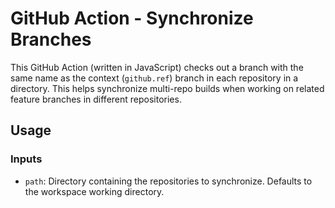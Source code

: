 # GitHub Action - Synchronize Branches

This GitHub Action (written in JavaScript) checks out a branch with the same name as the context (`github.ref`) branch in each repository in a directory. This helps synchronize multi-repo builds when working on related feature branches in different repositories.

## Usage

### Inputs

- `path`: Directory containing the repositories to synchronize. Defaults to the workspace working directory.
